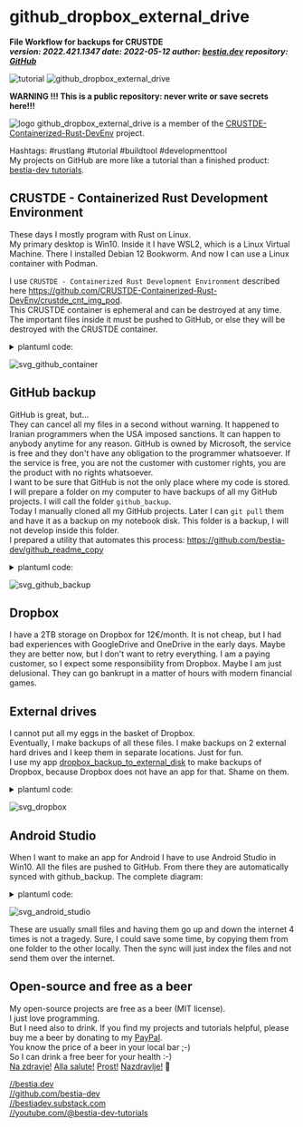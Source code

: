 # github_dropbox_external_drive

**File Workflow for backups for CRUSTDE**  
***version: 2022.421.1347 date: 2022-05-12 author: [bestia.dev](https://bestia.dev) repository: [GitHub](https://github.com/CRUSTDE-Containerized-Rust-DevEnv/github_dropbox_external_drive)***  

 ![tutorial](https://img.shields.io/badge/tutorial-yellow)
 ![github_dropbox_external_drive](https://bestia.dev/webpage_hit_counter/get_svg_image/1662259186.svg)

**WARNING !!! This is a public repository: never write or save secrets here!!!**

 ![logo](https://raw.githubusercontent.com/CRUSTDE-Containerized-Rust-DevEnv/CRUSTDE-Containerized-Rust-DevEnv/main/images/crustde_250x250.png)
 github_dropbox_external_drive is a member of the [CRUSTDE-Containerized-Rust-DevEnv](https://github.com/orgs/CRUSTDE-Containerized-Rust-DevEnv/repositories?q=sort%3Aname-asc) project.

Hashtags: #rustlang #tutorial #buildtool #developmenttool  
My projects on GitHub are more like a tutorial than a finished product: [bestia-dev tutorials](https://github.com/bestia-dev/tutorials_rust_wasm).

## CRUSTDE - Containerized Rust Development Environment

These days I mostly program with Rust on Linux.  
My primary desktop is Win10. Inside it I have WSL2, which is a Linux Virtual Machine. There I installed Debian 12 Bookworm. And now I can use a Linux container with Podman. 

I use `CRUSTDE - Containerized Rust Development Environment` described here <https://github.com/CRUSTDE-Containerized-Rust-DevEnv/crustde_cnt_img_pod>.  
This CRUSTDE container is ephemeral and can be destroyed at any time. The important files inside it must be pushed to GitHub, or else they will be destroyed with the CRUSTDE container.  

[//]: # (auto_plantuml start)
<!-- markdownlint-disable MD033 -->
<details><summary>plantuml code:</summary>
<!-- markdownlint-enable MD033 -->

```plantuml
@startuml
GitHub -> CRUSTDE: clone, pull
CRUSTDE -> GitHub: push
@enduml
```

</details>

![svg_github_container](https://github.com/CRUSTDE-Containerized-Rust-DevEnv/github_dropbox_external_drive/raw/main/images/svg_github_container.svg)

[//]: # (auto_plantuml end)

## GitHub backup

GitHub is great, but...  
They can cancel all my files in a second without warning. It happened to Iranian programmers when the USA imposed sanctions. It can happen to anybody anytime for any reason. GitHub is owned by Microsoft, the service is free and they don't have any obligation to the programmer whatsoever. If the service is free, you are not the customer with customer rights, you are the product with no rights whatsoever.  
I want to be sure that GitHub is not the only place where my code is stored. I will prepare a folder on my computer to have backups of all my GitHub projects. I will call the folder `github_backup`.  
Today I manually cloned all my GitHub projects. Later I can `git pull` them and have it as a backup on my notebook disk. This folder is a backup, I will not develop inside this folder.  
I prepared a utility that automates this process: <https://github.com/bestia-dev/github_readme_copy>  

[//]: # (auto_plantuml start)
<!-- markdownlint-disable MD033 -->
<details><summary>plantuml code:</summary>
<!-- markdownlint-enable MD033 -->

```plantuml
@startuml
GitHub -> github_backup: clone, pull
@enduml
```

</details>

![svg_github_backup](https://github.com/CRUSTDE-Containerized-Rust-DevEnv/github_dropbox_external_drive/raw/main/images/svg_github_backup.svg)

[//]: # (auto_plantuml end)

## Dropbox

I have a 2TB storage on Dropbox for 12€/month. It is not cheap, but I had bad experiences with GoogleDrive and OneDrive in the early days. Maybe they are better now, but I don't want to retry everything. I am a paying customer, so I expect some responsibility from Dropbox. Maybe I am just delusional. They can go bankrupt in a matter of hours with modern financial games.  

## External drives

I cannot put all my eggs in the basket of Dropbox.  
Eventually, I make backups of all these files. I make backups on 2 external hard drives and I keep them in separate locations. Just for fun.  
I use my app [dropbox_backup_to_external_disk](https://github.com/bestia-dev/dropbox_backup_to_external_disk) to make backups of Dropbox, because Dropbox does not have an app for that. Shame on them.

[//]: # (auto_plantuml start)
<!-- markdownlint-disable MD033 -->
<details><summary>plantuml code:</summary>
<!-- markdownlint-enable MD033 -->

```plantuml
@startuml
github_backup -> Dropbox: automatic sync
Dropbox -> ext.hd_backup: backup
@enduml 
```

</details>

![svg_dropbox](https://github.com/CRUSTDE-Containerized-Rust-DevEnv/github_dropbox_external_drive/raw/main/images/svg_dropbox.svg)

[//]: # (auto_plantuml end)

## Android Studio

When I want to make an app for Android I have to use Android Studio in Win10. All the files are pushed to GitHub. From there they are automatically synced with github_backup. The complete diagram:

[//]: # (auto_plantuml start)
<!-- markdownlint-disable MD033 -->
<details><summary>plantuml code:</summary>
<!-- markdownlint-enable MD033 -->

```plantuml
@startuml
android_studio -> GitHub: push
GitHub -> github_backup: pull
github_backup -> Dropbox: automatic sync
Dropbox -> ext.hd_backup: backup    
@enduml
```

</details>

![svg_android_studio](https://github.com/CRUSTDE-Containerized-Rust-DevEnv/github_dropbox_external_drive/raw/main/images/svg_android_studio.svg)

[//]: # (auto_plantuml end)

These are usually small files and having them go up and down the internet 4 times is not a tragedy. Sure, I could save some time, by copying them from one folder to the other locally. Then the sync will just index the files and not send them over the internet.  

## Open-source and free as a beer

My open-source projects are free as a beer (MIT license).  
I just love programming.  
But I need also to drink. If you find my projects and tutorials helpful, please buy me a beer by donating to my [PayPal](https://paypal.me/LucianoBestia).  
You know the price of a beer in your local bar ;-)  
So I can drink a free beer for your health :-)  
[Na zdravje!](https://translate.google.com/?hl=en&sl=sl&tl=en&text=Na%20zdravje&op=translate) [Alla salute!](https://dictionary.cambridge.org/dictionary/italian-english/alla-salute) [Prost!](https://dictionary.cambridge.org/dictionary/german-english/prost) [Nazdravlje!](https://matadornetwork.com/nights/how-to-say-cheers-in-50-languages/) 🍻

[//bestia.dev](https://bestia.dev)  
[//github.com/bestia-dev](https://github.com/bestia-dev)  
[//bestiadev.substack.com](https://bestiadev.substack.com)  
[//youtube.com/@bestia-dev-tutorials](https://youtube.com/@bestia-dev-tutorials)  
